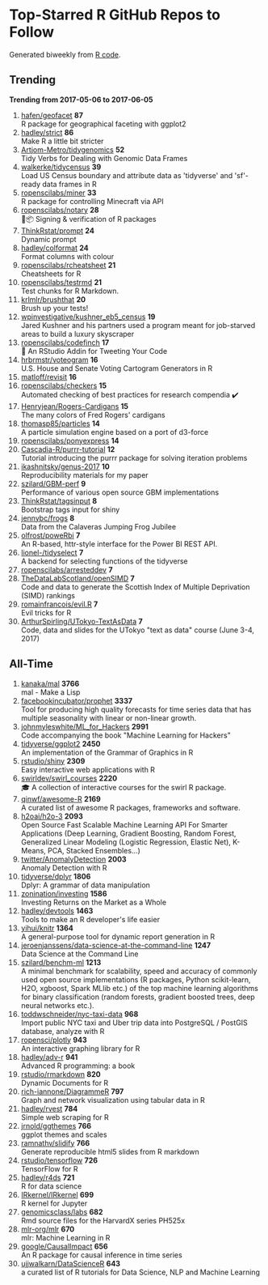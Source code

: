 # Top-Starred R GitHub Repos to Follow

Generated biweekly from [R code](https://github.com/qinwf/awesome-R/blob/master/trending_repo.R).

## Trending

**Trending from 2017-05-06 to 2017-06-05**

1. [hafen/geofacet](https://github.com/hafen/geofacet) **87**<br/>R package for geographical faceting with ggplot2
1. [hadley/strict](https://github.com/hadley/strict) **86**<br/>Make R a little bit stricter
1. [Artjom-Metro/tidygenomics](https://github.com/Artjom-Metro/tidygenomics) **52**<br/>Tidy Verbs for Dealing with Genomic Data Frames
1. [walkerke/tidycensus](https://github.com/walkerke/tidycensus) **39**<br/>Load US Census boundary and attribute data as 'tidyverse' and 'sf'-ready data frames in R
1. [ropenscilabs/miner](https://github.com/ropenscilabs/miner) **33**<br/>R package for controlling Minecraft via API
1. [ropenscilabs/notary](https://github.com/ropenscilabs/notary) **28**<br/>:lock_with_ink_pen::package: Signing & verification of R packages
1. [ThinkRstat/prompt](https://github.com/ThinkRstat/prompt) **24**<br/>Dynamic prompt
1. [hadley/colformat](https://github.com/hadley/colformat) **24**<br/>Format columns with colour
1. [ropenscilabs/rcheatsheet](https://github.com/ropenscilabs/rcheatsheet) **21**<br/>Cheatsheets for R
1. [ropenscilabs/testrmd](https://github.com/ropenscilabs/testrmd) **21**<br/>Test chunks for R Markdown.
1. [krlmlr/brushthat](https://github.com/krlmlr/brushthat) **20**<br/>Brush up your tests!
1. [wpinvestigative/kushner_eb5_census](https://github.com/wpinvestigative/kushner_eb5_census) **19**<br/>Jared Kushner and his partners used a program meant for job-starved areas to build a luxury skyscraper
1. [ropenscilabs/codefinch](https://github.com/ropenscilabs/codefinch) **17**<br/>:chicken: An RStudio Addin for Tweeting Your Code
1. [hrbrmstr/voteogram](https://github.com/hrbrmstr/voteogram) **16**<br/>U.S. House and Senate Voting Cartogram Generators in R
1. [matloff/revisit](https://github.com/matloff/revisit) **16**<br/>
1. [ropenscilabs/checkers](https://github.com/ropenscilabs/checkers) **15**<br/>Automated checking of best practices for research compendia ✔️
1. [Henryjean/Rogers-Cardigans](https://github.com/Henryjean/Rogers-Cardigans) **15**<br/>The many colors of Fred Rogers' cardigans
1. [thomasp85/particles](https://github.com/thomasp85/particles) **14**<br/>A particle simulation engine based on a port of d3-force
1. [ropenscilabs/ponyexpress](https://github.com/ropenscilabs/ponyexpress) **14**<br/>
1. [Cascadia-R/purrr-tutorial](https://github.com/Cascadia-R/purrr-tutorial) **12**<br/>Tutorial introducing the purrr package for solving iteration problems
1. [ikashnitsky/genus-2017](https://github.com/ikashnitsky/genus-2017) **10**<br/>Reproducibility materials for my paper
1. [szilard/GBM-perf](https://github.com/szilard/GBM-perf) **9**<br/>Performance of various open source GBM implementations
1. [ThinkRstat/tagsinput](https://github.com/ThinkRstat/tagsinput) **8**<br/>Bootstrap tags input for shiny
1. [jennybc/frogs](https://github.com/jennybc/frogs) **8**<br/>Data from the Calaveras Jumping Frog Jubilee
1. [olfrost/poweRbi](https://github.com/olfrost/poweRbi) **7**<br/>An R-based, httr-style interface for the Power BI REST API.
1. [lionel-/tidyselect](https://github.com/lionel-/tidyselect) **7**<br/>A backend for selecting functions of the tidyverse
1. [ropenscilabs/arresteddev](https://github.com/ropenscilabs/arresteddev) **7**<br/>
1. [TheDataLabScotland/openSIMD](https://github.com/TheDataLabScotland/openSIMD) **7**<br/>Code and data to generate the Scottish Index of Multiple Deprivation (SIMD) rankings
1. [romainfrancois/evil.R](https://github.com/romainfrancois/evil.R) **7**<br/>Evil tricks for R
1. [ArthurSpirling/UTokyo-TextAsData](https://github.com/ArthurSpirling/UTokyo-TextAsData) **7**<br/>Code, data and slides for the UTokyo "text as data" course (June 3-4, 2017)


## All-Time

1. [kanaka/mal](https://github.com/kanaka/mal) **3766**<br/>mal - Make a Lisp
1. [facebookincubator/prophet](https://github.com/facebookincubator/prophet) **3337**<br/>Tool for producing high quality forecasts for time series data that has multiple seasonality with linear or non-linear growth.
1. [johnmyleswhite/ML_for_Hackers](https://github.com/johnmyleswhite/ML_for_Hackers) **2991**<br/>Code accompanying the book "Machine Learning for Hackers"
1. [tidyverse/ggplot2](https://github.com/tidyverse/ggplot2) **2450**<br/>An implementation of the Grammar of Graphics in R
1. [rstudio/shiny](https://github.com/rstudio/shiny) **2309**<br/>Easy interactive web applications with R
1. [swirldev/swirl_courses](https://github.com/swirldev/swirl_courses) **2220**<br/>:mortar_board: A collection of interactive courses for the swirl R package.
1. [qinwf/awesome-R](https://github.com/qinwf/awesome-R) **2169**<br/>A curated list of awesome R packages, frameworks and software.
1. [h2oai/h2o-3](https://github.com/h2oai/h2o-3) **2093**<br/>Open Source Fast Scalable Machine Learning API For Smarter Applications (Deep Learning, Gradient Boosting, Random Forest, Generalized Linear Modeling (Logistic Regression, Elastic Net), K-Means, PCA, Stacked Ensembles...)
1. [twitter/AnomalyDetection](https://github.com/twitter/AnomalyDetection) **2003**<br/>Anomaly Detection with R
1. [tidyverse/dplyr](https://github.com/tidyverse/dplyr) **1806**<br/>Dplyr: A grammar of data manipulation
1. [zonination/investing](https://github.com/zonination/investing) **1586**<br/>Investing Returns on the Market as a Whole
1. [hadley/devtools](https://github.com/hadley/devtools) **1463**<br/>Tools to make an R developer's life easier
1. [yihui/knitr](https://github.com/yihui/knitr) **1364**<br/>A general-purpose tool for dynamic report generation in R
1. [jeroenjanssens/data-science-at-the-command-line](https://github.com/jeroenjanssens/data-science-at-the-command-line) **1247**<br/>Data Science at the Command Line
1. [szilard/benchm-ml](https://github.com/szilard/benchm-ml) **1213**<br/>A minimal benchmark for scalability, speed and accuracy of commonly used open source implementations (R packages, Python scikit-learn, H2O, xgboost, Spark MLlib etc.) of the top machine learning algorithms for binary classification (random forests, gradient boosted trees, deep neural networks etc.).
1. [toddwschneider/nyc-taxi-data](https://github.com/toddwschneider/nyc-taxi-data) **968**<br/>Import public NYC taxi and Uber trip data into PostgreSQL / PostGIS database, analyze with R
1. [ropensci/plotly](https://github.com/ropensci/plotly) **943**<br/>An interactive graphing library for R
1. [hadley/adv-r](https://github.com/hadley/adv-r) **941**<br/>Advanced R programming: a book
1. [rstudio/rmarkdown](https://github.com/rstudio/rmarkdown) **820**<br/>Dynamic Documents for R
1. [rich-iannone/DiagrammeR](https://github.com/rich-iannone/DiagrammeR) **797**<br/>Graph and network visualization using tabular data in R
1. [hadley/rvest](https://github.com/hadley/rvest) **784**<br/>Simple web scraping for R
1. [jrnold/ggthemes](https://github.com/jrnold/ggthemes) **766**<br/>ggplot themes and scales
1. [ramnathv/slidify](https://github.com/ramnathv/slidify) **766**<br/>Generate reproducible html5 slides from R markdown
1. [rstudio/tensorflow](https://github.com/rstudio/tensorflow) **726**<br/>TensorFlow for R
1. [hadley/r4ds](https://github.com/hadley/r4ds) **721**<br/>R for data science
1. [IRkernel/IRkernel](https://github.com/IRkernel/IRkernel) **699**<br/>R kernel for Jupyter
1. [genomicsclass/labs](https://github.com/genomicsclass/labs) **682**<br/>Rmd source files for the HarvardX series PH525x
1. [mlr-org/mlr](https://github.com/mlr-org/mlr) **670**<br/>mlr: Machine Learning in R 
1. [google/CausalImpact](https://github.com/google/CausalImpact) **656**<br/>An R package for causal inference in time series
1. [ujjwalkarn/DataScienceR](https://github.com/ujjwalkarn/DataScienceR) **643**<br/>a curated list of R tutorials for Data Science, NLP and Machine Learning 


